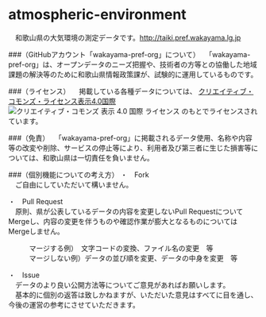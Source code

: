 # atmospheric-environment
　和歌山県の大気環境の測定データです。http://taiki.pref.wakayama.lg.jp

###（GitHubアカウント「wakayama-pref-org」について）
　「wakayama-pref-org」は、オープンデータのニーズ把握や、技術者の方等との協働した地域課題の解決等のために和歌山県情報政策課が、試験的に運用しているものです。

###（ライセンス）
　掲載している各種データについては、
[クリエイティブ・コモンズ・ライセンス表示4.0国際](https://creativecommons.org/licenses/by/4.0/deed.ja)
![クリエイティブ・コモンズ 表示 4.0 国際 ライセンス](https://licensebuttons.net/l/by/4.0/88x31.png)
のもとでライセンスされています。

###（免責）
　「wakayama-pref-org」に掲載されるデータ使用、名称や内容等の改変や削除、サービスの停止等により、利用者及び第三者に生じた損害等については、和歌山県は一切責任を負いません。

###（個別機能についての考え方）
・　Fork  
　ご自由にしていただいて構いません。

・　Pull Request  
　原則、県が公表しているデータの内容を変更しないPull RequestについてMergeし、内容の変更を伴うものや確認作業が膨大となるものについてはMergeしません。
  
　　　マージする例）　文字コードの変換、ファイル名の変更　等  
　　　マージしない例）データの並び順を変更、データの中身を変更　等

・　Issue  
　データのより良い公開方法等についてご意見があればお願いします。  
　基本的に個別の返答は致しかねますが、いただいた意見はすべてに目を通し、今後の運営の参考にさせていただきます。

